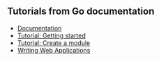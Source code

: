 ## Tutorials from Go documentation

- [Documentation](https://golang.org/doc/)
- [Tutorial: Getting started](https://golang.org/doc/tutorial/getting-started.html)
- [Tutorial: Create a module](https://golang.org/doc/tutorial/create-module.html)
- [Writing Web Applications](https://golang.org/doc/articles/wiki/)